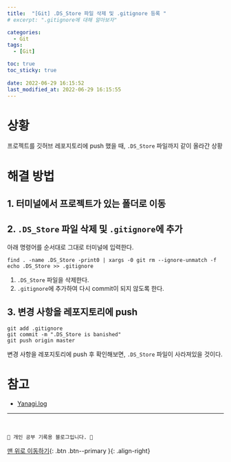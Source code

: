 ```yaml
---
title:  "[Git] .DS_Store 파일 삭제 및 .gitignore 등록 "
# excerpt: ".gitignore에 대해 알아보자"

categories:
  - Git
tags:
  - [Git]

toc: true
toc_sticky: true
 
date: 2022-06-29 16:15:52
last_modified_at: 2022-06-29 16:15:55
---
```


# 상황
프로젝트를 깃허브 레포지토리에 push 했을 때, `.DS_Store` 파일까지 같이 올라간 상황

# 해결 방법
## 1. 터미널에서 프로젝트가 있는 폴더로 이동

## 2. `.DS_Store` 파일 삭제 및 `.gitignore`에 추가
아래 명령어를 순서대로 그대로 터미널에 입력한다.
```
find . -name .DS_Store -print0 | xargs -0 git rm --ignore-unmatch -f
echo .DS_Store >> .gitignore
```
1. `.DS_Store` 파일을 삭제한다.
2. `.gitignore`에 추가하여 다시 commit이 되지 않도록 한다.

## 3. 변경 사항을 레포지토리에 push
```
git add .gitignore
git commit -m ".DS_Store is banished"
git push origin master
```
변경 사항을 레포지토리에 push 후 확인해보면, `.DS_Store` 파일이 사라져있을 것이다.

# 참고

- [Yanagi.log](https://velog.io/@cil05265/Git-Hub%EA%B9%83%ED%97%88%EB%B8%8C-.DSStore-%ED%8C%8C%EC%9D%BC-%EA%B0%9C%EB%85%90-%EB%B0%8F-%EC%82%AD%EC%A0%9C-%EB%B0%A9%EB%B2%95) 


***
<br>

    💛 개인 공부 기록용 블로그입니다. 👻

[맨 위로 이동하기](#){: .btn .btn--primary }{: .align-right}
